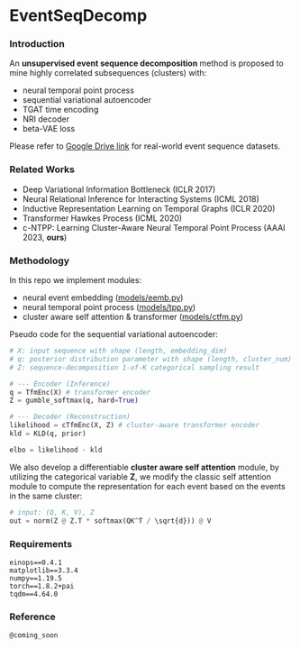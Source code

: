 # EventSeqDecomp

### Introduction

An **unsupervised event sequence decomposition** method is proposed to mine highly correlated subsequences (clusters) with:

- neural temporal point process 
- sequential variational autoencoder
- TGAT time encoding 
- NRI decoder 
- beta-VAE loss 

Please refer to [Google Drive link](https://drive.google.com/drive/folders/0BwqmV0EcoUc8UklIR1BKV25YR1U?resourcekey=0-OrlU87jyc1m-dVMmY5aC4w&usp=sharing) for real-world event sequence datasets.

### Related Works

- Deep Variational Information Bottleneck (ICLR 2017)
- Neural Relational Inference for Interacting Systems (ICML 2018)
- Inductive Representation Learning on Temporal Graphs (ICLR 2020)
- Transformer Hawkes Process (ICML 2020)
- c-NTPP: Learning Cluster-Aware Neural Temporal Point Process (AAAI 2023, **ours**)

### Methodology

In this repo we implement modules:

- neural event embedding ([models/eemb.py]())
- neural temporal point process ([models/tpp.py]())
- cluster aware self attention & transformer ([models/ctfm.py]())

Pseudo code for the sequential variational autoencoder:

```python
# X: input sequence with shape (length, embedding_dim)
# q: posterior distribution parameter with shape (length, cluster_num)
# Z: sequence-decomposition 1-of-K categorical sampling result

# --- Encoder (Inference)
q = TfmEnc(X) # transformer encoder
Z = gumble_softmax(q, hard=True)

# --- Decoder (Reconstruction)
likelihood = cTfmEnc(X, Z) # cluster-aware transformer encoder
kld = KLD(q, prior)

elbo = likelihood - kld
```

We also develop a differentiable **cluster aware self attention** module, by utilizing the categorical variable **Z**, we modify the classic self attention module to compute the representation for each event based on the events in the same cluster:

```python
# input: (Q, K, V), Z
out = norm(Z @ Z.T * softmax(QK^T / \sqrt{d})) @ V
```

### Requirements

```
einops==0.4.1
matplotlib==3.3.4
numpy==1.19.5
torch==1.8.2+pai
tqdm==4.64.0
```

### Reference

```
@coming_soon
```
